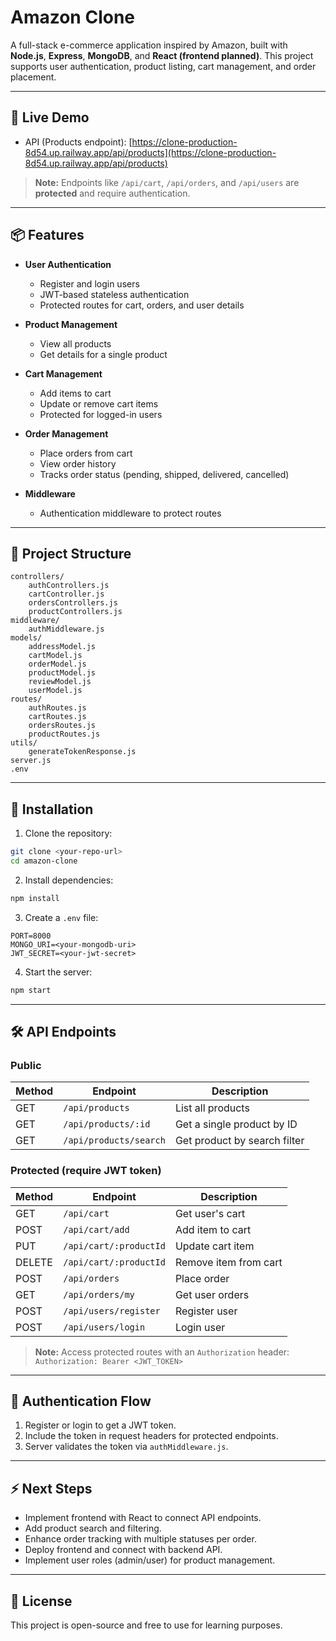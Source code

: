 # Amazon Clone

A full-stack e-commerce application inspired by Amazon, built with **Node.js**, **Express**, **MongoDB**, and **React (frontend planned)**. This project supports user authentication, product listing, cart management, and order placement.

---

## 🚀 Live Demo

- API (Products endpoint): [https://clone-production-8d54.up.railway.app/api/products](https://clone-production-8d54.up.railway.app/api/products)

> **Note:** Endpoints like `/api/cart`, `/api/orders`, and `/api/users` are **protected** and require authentication.

---

## 📦 Features

- **User Authentication**

  - Register and login users
  - JWT-based stateless authentication
  - Protected routes for cart, orders, and user details

- **Product Management**

  - View all products
  - Get details for a single product

- **Cart Management**

  - Add items to cart
  - Update or remove cart items
  - Protected for logged-in users

- **Order Management**

  - Place orders from cart
  - View order history
  - Tracks order status (pending, shipped, delivered, cancelled)

- **Middleware**
  - Authentication middleware to protect routes

---

## 📂 Project Structure

```
controllers/
    authControllers.js
    cartController.js
    ordersControllers.js
    productControllers.js
middleware/
    authMiddleware.js
models/
    addressModel.js
    cartModel.js
    orderModel.js
    productModel.js
    reviewModel.js
    userModel.js
routes/
    authRoutes.js
    cartRoutes.js
    ordersRoutes.js
    productRoutes.js
utils/
    generateTokenResponse.js
server.js
.env
```

---

## 🔧 Installation

1. Clone the repository:

```bash
git clone <your-repo-url>
cd amazon-clone
```

2. Install dependencies:

```bash
npm install
```

3. Create a `.env` file:

```env
PORT=8000
MONGO_URI=<your-mongodb-uri>
JWT_SECRET=<your-jwt-secret>
```

4. Start the server:

```bash
npm start
```

---

## 🛠 API Endpoints

### Public

| Method | Endpoint               | Description                  |
| ------ | ---------------------- | ---------------------------- |
| GET    | `/api/products`        | List all products            |
| GET    | `/api/products/:id`    | Get a single product by ID   |
| GET    | `/api/products/search` | Get product by search filter |

### Protected (require JWT token)

| Method | Endpoint               | Description           |
| ------ | ---------------------- | --------------------- |
| GET    | `/api/cart`            | Get user's cart       |
| POST   | `/api/cart/add`        | Add item to cart      |
| PUT    | `/api/cart/:productId` | Update cart item      |
| DELETE | `/api/cart/:productId` | Remove item from cart |
| POST   | `/api/orders`          | Place order           |
| GET    | `/api/orders/my`       | Get user orders       |
| POST   | `/api/users/register`  | Register user         |
| POST   | `/api/users/login`     | Login user            |

> **Note:** Access protected routes with an `Authorization` header:  
> `Authorization: Bearer <JWT_TOKEN>`

---

## 🔐 Authentication Flow

1. Register or login to get a JWT token.
2. Include the token in request headers for protected endpoints.
3. Server validates the token via `authMiddleware.js`.

---

## ⚡ Next Steps

- Implement frontend with React to connect API endpoints.
- Add product search and filtering.
- Enhance order tracking with multiple statuses per order.
- Deploy frontend and connect with backend API.
- Implement user roles (admin/user) for product management.

---

## 📌 License

This project is open-source and free to use for learning purposes.
